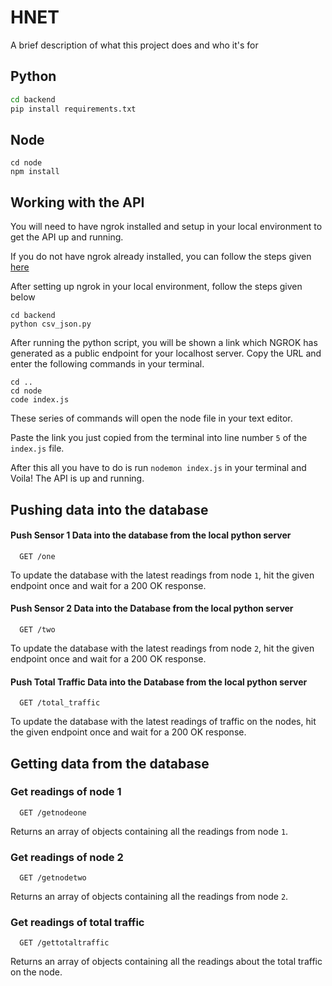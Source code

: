 # HNET

A brief description of what this project does and who it's for

## Python

```bash
cd backend
pip install requirements.txt
```

## Node

```
cd node
npm install
```

## Working with the API

You will need to have ngrok installed and setup in your local environment to get the API
up and running.

If you do not have ngrok already installed, you can follow the steps given <a href="https://ngrok.com/download"> here </a>

After setting up ngrok in your local environment, follow the steps given below

```
cd backend
python csv_json.py
```

After running the python script, you will be shown a link which NGROK has generated as a public endpoint for your localhost server.
Copy the URL and enter the following commands in your terminal.

```
cd ..
cd node
code index.js
```

These series of commands will open the node file in your text editor.

Paste the link you just copied from the terminal into line number `5` of the `index.js` file.

After this all you have to do is run `nodemon index.js` in your terminal and Voila! The API is up and running.

## Pushing data into the database

#### Push Sensor 1 Data into the database from the local python server

```http
  GET /one
```

To update the database with the latest readings from node `1`, hit the given endpoint once and wait for a 200 OK response.

#### Push Sensor 2 Data into the Database from the local python server

```http
  GET /two
```

To update the database with the latest readings from node `2`, hit the given endpoint once and wait for a 200 OK response.

#### Push Total Traffic Data into the Database from the local python server

```http
  GET /total_traffic
```

To update the database with the latest readings of traffic on the nodes, hit the given endpoint once and wait for a 200 OK response.

## Getting data from the database

### Get readings of node 1

```http
  GET /getnodeone
```

Returns an array of objects containing all the readings from node `1`.

### Get readings of node 2

```http
  GET /getnodetwo
```

Returns an array of objects containing all the readings from node `2`.

### Get readings of total traffic

```http
  GET /gettotaltraffic
```

Returns an array of objects containing all the readings about the total traffic on the node.
